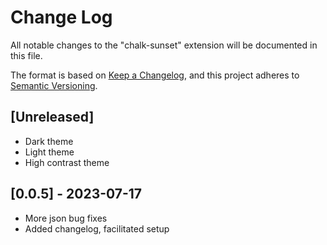 # Change Log

All notable changes to the "chalk-sunset" extension will be documented in this file.

The format is based on [Keep a Changelog](https://keepachangelog.com/en/1.0.0/),
and this project adheres to [Semantic Versioning](https://semver.org/spec/v2.0.0.html).

## [Unreleased]
- Dark theme
- Light theme
- High contrast theme

## [0.0.5] - 2023-07-17
- More json bug fixes
- Added changelog, facilitated setup

